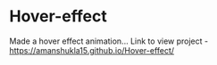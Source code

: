 # Hover-effect
Made  a hover effect animation...
Link to view project - https://amanshukla15.github.io/Hover-effect/
